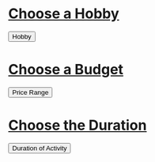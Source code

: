 <!--- This section is Cascading Style Sheet (CSS) and applies to HTML -->
<style>
/* "row style" is flexible size and aligns pictures in center */
.row {
  align-items: center;
  display: flex;
}

/* "column style" is one-third of the width with padding */
.column {
  flex: 33.33%;
  padding: 5px;
}

.hobbies {
  position: fixed;
  right: 400px;
  top: 10px;
}

.budgets {
  position: relative;
  right: 300px;
}

.durations {
  position: relative;
  right: 700px;
}

.hobby {
  position: relative;
}

.budget {
  position: relative;
}

.duration {
  position: relative;
}

</style>



<h1 id="hobbies"><u>Choose a Hobby</u></h1>
<div class="hobby">
  <button onclick="myFunction()" class="dropbtn">Hobby</button>
  <div id="myDropdown" class="dropdown-content">
  </div>
</div>


<h1 id="budgets"><u>Choose a Budget</u></h1>
<div class="budget">
  <button onclick="myFunction()" class="dropbtn">Price Range</button>
  <div id="myDropdown" class="dropdown-content">
  </div>
</div>

<h1 id="durations"><u>Choose the Duration</u></h1>
<div class="duration">
  <button onclick="myFunction()" class="dropbtn">Duration of Activity</button>
  <div id="myDropdown" class="dropdown-content">
  </div>
</div>

<script>
/* When the user clicks on the button, 
toggle between hiding and showing the dropdown content */
function myFunction() {
  document.getElementById("myDropdown").classList.toggle("show");
}

// Close the dropdown if the user clicks outside of it
window.onclick = function(event) {
  if (!event.target.matches('.dropbtn')) {
    var dropdowns = document.getElementsByClassName("dropdown-content");
    var i;
    for (i = 0; i < dropdowns.length; i++) {
      var openDropdown = dropdowns[i];
      if (openDropdown.classList.contains('show')) {
        openDropdown.classList.remove('show');
      }
    }
  }
}

</script>
